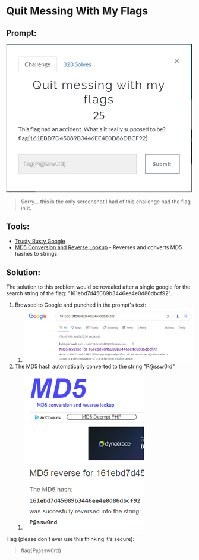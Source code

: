 # Quit Messing With My Flags
## Prompt:
![QuitMessingWithMyFlags](/images/quit_messing_with_my_flags_prompt.png)

> Sorry... this is the only screenshot I had of this challenge had the flag in it.

## Tools:
- [Trusty Rusty Google](https://www.google.com)
- [MD5 Conversion and Reverse Lookup](https://md5.gromweb.com/?md5=161ebd7d45089b3446ee4e0d86dbcf92) - Reverses and converts MD5 hashes to strings. 

## Solution:
The solution to this problem would be revealed after a single google for the search string of the flag: "161ebd7d45089b3446ee4e0d86dbcf92". 

1. Browsed to Google and punched in the prompt's text:
    1. ![QuitMessingWithMyFlags1](/images/quit_messing_with_my_flags_1.png)
1. The MD5 hash automatically converted to the string "P@ssw0rd"
    1. ![QuitMessingWithMyFlags2](/images/quit_messing_with_my_flags_2.png)

Flag (please don't ever use this thinking it's secure):
> flag{P@ssw0rd}
